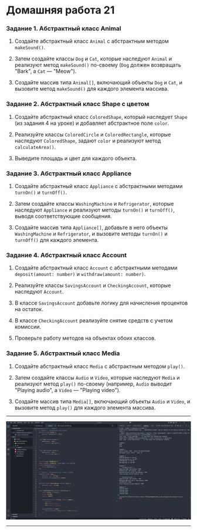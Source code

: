 # Домашняя работа 21


### Задание 1. Абстрактный класс Animal

1. Создайте абстрактный класс `Animal` с абстрактным методом `makeSound()`.

2. Затем создайте классы `Dog` и `Cat`, которые наследуют `Animal` и реализуют метод `makeSound()` по-своему (`Dog` должен возвращать "Bark", а `Cat` — "Meow").


3. Создайте массив типа `Animal[]`, включающий объекты `Dog` и `Cat`, и вызовите метод `makeSound()` для каждого элемента массива.
  

### Задание 2. Абстрактный класс Shape с цветом

1. Создайте абстрактный класс `ColoredShape`, который наследует `Shape` (из задания 4 на уроке) и добавляет абстрактное поле `color`.

2. Реализуйте классы `ColoredCircle` и `ColoredRectangle`, которые наследуют `ColoredShape`, задают `color` и реализуют метод `calculateArea()`.

3. Выведите площадь и цвет для каждого объекта.

### Задание 3. Абстрактный класс Appliance

1. Создайте абстрактный класс `Appliance` с абстрактными методами `turnOn()` и `turnOff()`.

2. Затем создайте классы `WashingMachine` и `Refrigerator`, которые наследуют `Appliance` и реализуют методы `turnOn()` и `turnOff()`, выводя соответствующие сообщения.

3. Создайте массив типа `Appliance[]`, добавьте в него объекты `WashingMachine` и `Refrigerator`, и вызовите методы `turnOn()` и `turnOff()` для каждого элемента.

### Задание 4. Абстрактный класс Account

1. Создайте абстрактный класс `Account` с абстрактными методами `deposit(amount: number)` и `withdraw(amount: number)`.

2. Реализуйте классы `SavingsAccount` и `CheckingAccount`, которые наследуют `Account`.

3. В классе `SavingsAccount` добавьте логику для начисления процентов на остаток.

4. В классе `CheckingAccount` реализуйте снятие средств с учетом комиссии. 

5. Проверьте работу методов на объектах обоих классов.

### Задание 5. Абстрактный класс Media

1. Создайте абстрактный класс `Media` с абстрактным методом `play()`.

2. Затем создайте классы `Audio` и `Video`, которые наследуют `Media` и реализуют метод `play()` по-своему (например, `Audio` выводит "Playing audio", а `Video` — "Playing video").

3. Создайте массив типа `Media[]`, включающий объекты `Audio` и `Video`, и вызовите метод `play()` для каждого элемента массива.

---

![скриншот](./images/img01.png)

---



